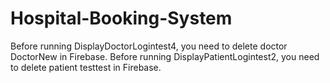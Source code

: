 # Hospital-Booking-System
Before running DisplayDoctorLogintest4, you need to delete doctor DoctorNew in Firebase.
Before running DisplayPatientLogintest2, you need to delete patient testtest in Firebase.
